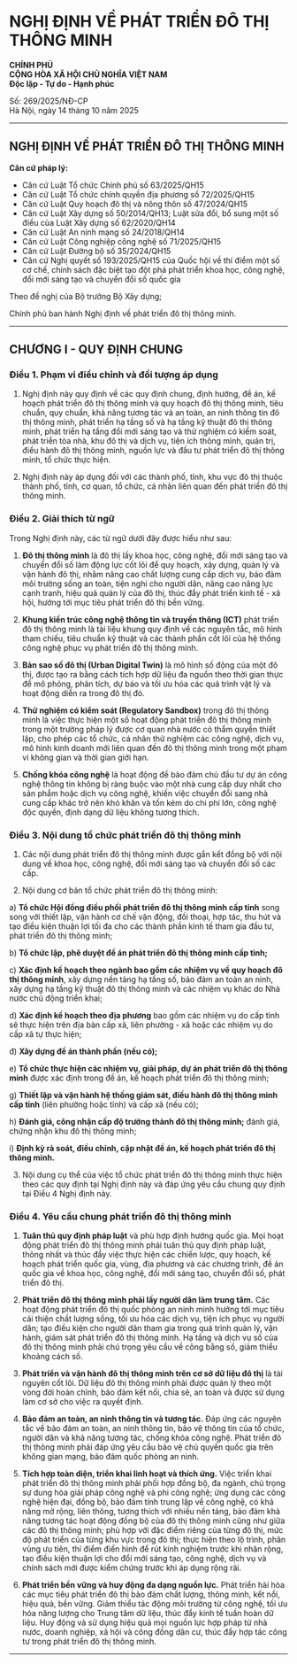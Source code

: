 # NGHỊ ĐỊNH VỀ PHÁT TRIỂN ĐÔ THỊ THÔNG MINH

**CHÍNH PHỦ**  
**CỘNG HÒA XÃ HỘI CHỦ NGHĨA VIỆT NAM**  
**Độc lập - Tự do - Hạnh phúc**

Số: 269/2025/NĐ-CP  
Hà Nội, ngày 14 tháng 10 năm 2025

---

## NGHỊ ĐỊNH VỀ PHÁT TRIỂN ĐÔ THỊ THÔNG MINH

**Căn cứ pháp lý:**
- Căn cứ Luật Tổ chức Chính phủ số 63/2025/QH15
- Căn cứ Luật Tổ chức chính quyền địa phương số 72/2025/QH15
- Căn cứ Luật Quy hoạch đô thị và nông thôn số 47/2024/QH15
- Căn cứ Luật Xây dựng số 50/2014/QH13; Luật sửa đổi, bổ sung một số điều của Luật Xây dựng số 62/2020/QH14
- Căn cứ Luật An ninh mạng số 24/2018/QH14
- Căn cứ Luật Công nghiệp công nghệ số 71/2025/QH15
- Căn cứ Luật Đường bộ số 35/2024/QH15
- Căn cứ Nghị quyết số 193/2025/QH15 của Quốc hội về thí điểm một số cơ chế, chính sách đặc biệt tạo đột phá phát triển khoa học, công nghệ, đổi mới sáng tạo và chuyển đổi số quốc gia

Theo đề nghị của Bộ trưởng Bộ Xây dựng;

Chính phủ ban hành Nghị định về phát triển đô thị thông minh.

---

## CHƯƠNG I - QUY ĐỊNH CHUNG

### Điều 1. Phạm vi điều chỉnh và đối tượng áp dụng

1. Nghị định này quy định về các quy định chung, định hướng, đề án, kế hoạch phát triển đô thị thông minh và quy hoạch đô thị thông minh, tiêu chuẩn, quy chuẩn, khả năng tương tác và an toàn, an ninh thông tin đô thị thông minh, phát triển hạ tầng số và hạ tầng kỹ thuật đô thị thông minh, phát triển hạ tầng đổi mới sáng tạo và thử nghiệm có kiểm soát, phát triển tòa nhà, khu đô thị và dịch vụ, tiện ích thông minh, quản trị, điều hành đô thị thông minh, nguồn lực và đầu tư phát triển đô thị thông minh, tổ chức thực hiện.

2. Nghị định này áp dụng đối với các thành phố, tỉnh, khu vực đô thị thuộc thành phố, tỉnh, cơ quan, tổ chức, cá nhân liên quan đến phát triển đô thị thông minh.

### Điều 2. Giải thích từ ngữ

Trong Nghị định này, các từ ngữ dưới đây được hiểu như sau:

1. **Đô thị thông minh** là đô thị lấy khoa học, công nghệ, đổi mới sáng tạo và chuyển đổi số làm động lực cốt lõi để quy hoạch, xây dựng, quản lý và vận hành đô thị, nhằm nâng cao chất lượng cung cấp dịch vụ, bảo đảm môi trường sống an toàn, tiện nghi cho người dân, nâng cao năng lực cạnh tranh, hiệu quả quản lý của đô thị, thúc đẩy phát triển kinh tế - xã hội, hướng tới mục tiêu phát triển đô thị bền vững.

2. **Khung kiến trúc công nghệ thông tin và truyền thông (ICT)** phát triển đô thị thông minh là tài liệu khung quy định về các nguyên tắc, mô hình tham chiếu, tiêu chuẩn kỹ thuật và các thành phần cốt lõi của hệ thống công nghệ phục vụ phát triển đô thị thông minh.

3. **Bản sao số đô thị (Urban Digital Twin)** là mô hình số động của một đô thị, được tạo ra bằng cách tích hợp dữ liệu đa nguồn theo thời gian thực để mô phỏng, phân tích, dự báo và tối ưu hóa các quá trình vật lý và hoạt động diễn ra trong đô thị đó.

4. **Thử nghiệm có kiểm soát (Regulatory Sandbox)** trong đô thị thông minh là việc thực hiện một số hoạt động phát triển đô thị thông minh trong một trường pháp lý được cơ quan nhà nước có thẩm quyền thiết lập, cho phép các tổ chức, cá nhân thử nghiệm các công nghệ, dịch vụ, mô hình kinh doanh mới liên quan đến đô thị thông minh trong một phạm vi không gian và thời gian giới hạn.

5. **Chống khóa công nghệ** là hoạt động đề bảo đảm chủ đầu tư dự án công nghệ thông tin không bị ràng buộc vào một nhà cung cấp duy nhất cho sản phẩm hoặc dịch vụ công nghệ, khiến việc chuyển đổi sang nhà cung cấp khác trở nên khó khăn và tốn kém do chi phí lớn, công nghệ độc quyền, định dạng dữ liệu không tương thích.

### Điều 3. Nội dung tổ chức phát triển đô thị thông minh

1. Các nội dung phát triển đô thị thông minh được gắn kết đồng bộ với nội dung về khoa học, công nghệ, đổi mới sáng tạo và chuyển đổi số các cấp.

2. Nội dung cơ bản tổ chức phát triển đô thị thông minh:

a) **Tổ chức Hội đồng điều phối phát triển đô thị thông minh cấp tỉnh** song song với thiết lập, vận hành cơ chế vận động, đối thoại, hợp tác, thu hút và tạo điều kiện thuận lợi tối đa cho các thành phần kinh tế tham gia đầu tư, phát triển đô thị thông minh;

b) **Tổ chức lập, phê duyệt đề án phát triển đô thị thông minh cấp tỉnh;**

c) **Xác định kế hoạch theo ngành bao gồm các nhiệm vụ về quy hoạch đô thị thông minh**, xây dựng nền tảng hạ tầng số, bảo đảm an toàn an ninh, xây dựng hạ tầng kỹ thuật đô thị thông minh và các nhiệm vụ khác do Nhà nước chủ động triển khai;

d) **Xác định kế hoạch theo địa phương** bao gồm các nhiệm vụ do cấp tỉnh sẽ thực hiện trên địa bàn cấp xã, liên phường - xã hoặc các nhiệm vụ do cấp xã tự thực hiện;

đ) **Xây dựng đề án thành phần (nếu có);**

e) **Tổ chức thực hiện các nhiệm vụ, giải pháp, dự án phát triển đô thị thông minh** được xác định trong đề án, kế hoạch phát triển đô thị thông minh;

g) **Thiết lập và vận hành hệ thống giám sát, điều hành đô thị thông minh cấp tỉnh** (liên phường hoặc tỉnh) và cấp xã (nếu có);

h) **Đánh giá, công nhận cấp độ trưởng thành đô thị thông minh;** đánh giá, chứng nhận khu đô thị thông minh;

i) **Định kỳ rà soát, điều chỉnh, cập nhật đề án, kế hoạch phát triển đô thị thông minh.**

3. Nội dung cụ thể của việc tổ chức phát triển đô thị thông minh thực hiện theo các quy định tại Nghị định này và đáp ứng yêu cầu chung quy định tại Điều 4 Nghị định này.

### Điều 4. Yêu cầu chung phát triển đô thị thông minh

1. **Tuân thủ quy định pháp luật** và phù hợp định hướng quốc gia. Mọi hoạt động phát triển đô thị thông minh phải tuân thủ quy định pháp luật, thông nhất và thúc đẩy việc thực hiện các chiến lược, quy hoạch, kế hoạch phát triển quốc gia, vùng, địa phương và các chương trình, đề án quốc gia về khoa học, công nghệ, đổi mới sáng tạo, chuyển đổi số, phát triển đô thị.

2. **Phát triển đô thị thông minh phải lấy người dân làm trung tâm.** Các hoạt động phát triển đô thị quốc phòng an ninh minh hướng tới mục tiêu cải thiện chất lượng sống, tối ưu hóa các dịch vụ, tiện ích phục vụ người dân; tạo điều kiện cho người dân tham gia trong quá trình quản lý, vận hành, giám sát phát triển đô thị thông minh. Hạ tầng và dịch vụ số của đô thị thông minh phải chú trọng yêu cầu về công bằng số, giảm thiểu khoảng cách số.

3. **Phát triển và vận hành đô thị thông minh trên cơ sở dữ liệu đô thị** là tài nguyên cốt lõi. Dữ liệu đô thị thông minh phải được quản lý theo một vòng đời hoàn chỉnh, bảo đảm kết nối, chia sẻ, an toàn và được sử dụng làm cơ sở cho việc ra quyết định.

4. **Bảo đảm an toàn, an ninh thông tin và tương tác.** Đáp ứng các nguyên tắc về bảo đảm an toàn, an ninh thông tin, bảo vệ thông tin của tổ chức, người dân và khả năng tương tác, chống khóa công nghệ. Phát triển đô thị thông minh phải đáp ứng yêu cầu bảo vệ chủ quyền quốc gia trên không gian mạng, bảo đảm quốc phòng an ninh.

5. **Tích hợp toàn diện, triển khai linh hoạt và thích ứng.** Việc triển khai phát triển đô thị thông minh phải phối hợp đồng bộ, đa ngành, chủ trọng sự dung hòa giải pháp công nghệ và phi công nghệ; ứng dụng các công nghệ hiện đại, đồng bộ, bảo đảm tính trung lập về công nghệ, có khả năng mở rộng, liên thông, tương thích với nhiều nền tảng, bảo đảm khả năng tương tác hoạt động đồng bộ của đô thị thông minh cũng như giữa các đô thị thông minh; phù hợp với đặc điểm riêng của từng đô thị, mức độ phát triển của từng khu vực trong đô thị; thực hiện theo lộ trình, phân vùng ưu tiên, thí điểm điển hình để rút kinh nghiệm trước khi nhân rộng, tạo điều kiện thuận lợi cho đổi mới sáng tạo, công nghệ, dịch vụ và chính sách mới được kiểm chứng trước khi áp dụng rộng rãi.

6. **Phát triển bền vững và huy động đa dạng nguồn lực.** Phát triển hài hòa các mục tiêu phát triển đô thị bảo đảm chất lượng, thông minh, kết nối, hiệu quả, bền vững. Giảm thiểu tác động môi trường từ công nghệ, tối ưu hóa năng lượng cho Trung tâm dữ liệu, thúc đẩy kinh tế tuần hoàn dữ liệu. Huy động và sử dụng hiệu quả mọi nguồn lực hợp pháp từ nhà nước, doanh nghiệp, xã hội và công đồng dân cư, thúc đẩy hợp tác công tư trong phát triển đô thị thông minh.

---
